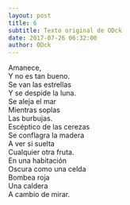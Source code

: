 ```yaml
---
layout: post
title: 6
subtitle: Texto original de ODck
date: 2017-07-26 06:32:00
author: ODck
---
```


Amanece,  
Y no es tan bueno.  
Se van las estrellas  
Y se despide la luna.  
Se aleja el mar  
Mientras soplas  
Las burbujas.  
Escéptico de las cerezas  
Se conflagra la madera  
A ver si suelta  
Cualquier otra fruta.  
En una habitación  
Oscura como una celda  
Bombea roja  
Una caldera  
A cambio de mirar.  